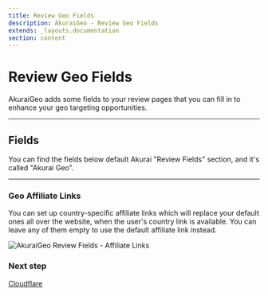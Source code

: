 ```yaml
---
title: Review Geo Fields
description: AkuraiGeo - Review Geo Fields
extends: _layouts.documentation
section: content
---
```


# Review Geo Fields

AkuraiGeo adds some fields to your review pages that you can fill in to enhance your geo targeting opportunities.

---

## Fields

You can find the fields below default Akurai "Review Fields" section, and it's called "Akurai Geo".

---

### Geo Affiliate Links

You can set up country-specific affiliate links which will replace your default ones all over the website, when the user's country link is available.
You can leave any of them empty to use the default affiliate link instead.

![AkuraiGeo Review Fields - Affiliate Links](https://media.dinomatic.com/images/docs/akurai-geo/akurai-geo-affiliate-links.png)


### Next step

[Cloudflare](/docs/akurai-geo/cloudflare/)
